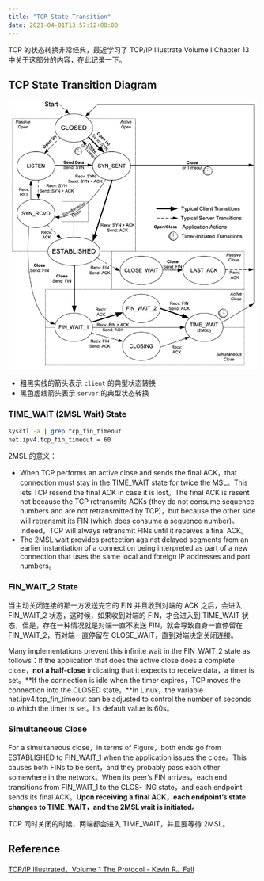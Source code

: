 ```yaml
---
title: "TCP State Transition"
date: 2021-04-01T13:57:12+08:00
---
```


TCP 的状态转换非常经典，最近学习了 TCP/IP Illustrate Volume I Chapter 13 中关于这部分的内容，在此记录一下。

## TCP State Transition Diagram

![TCP 状态转换图](image-20220528143008282.png)

+ 粗黑实线的箭头表示 `client` 的典型状态转换
+ 黑色虚线箭头表示 `server` 的典型状态转换

### TIME_WAIT (2MSL Wait) State

```bash
sysctl -a | grep tcp_fin_timeout
net.ipv4.tcp_fin_timeout = 60
```

2MSL 的意义：

+ When TCP performs an active close and sends the final ACK，that connection must stay in the TIME_WAIT state for twice the MSL。This lets TCP resend the final ACK in case it is lost。The final ACK is resent not because the TCP retransmits ACKs (they do not consume sequence numbers and are not retransmitted by TCP)，but because the other side will retransmit its FIN (which does consume a sequence number)。Indeed，TCP will always retransmit FINs until it receives a final ACK。
+ The 2MSL wait provides protection against delayed segments from an earlier instantiation of a connection being interpreted as part of a new connection that uses the same local and foreign IP addresses and port numbers。

### FIN_WAIT_2 State

当主动关闭连接的那一方发送完它的 FIN 并且收到对端的 ACK 之后，会进入 FIN_WAIT_2 状态，这时候，如果收到对端的 FIN，才会进入到 TIME_WAIT 状态，但是，存在一种情况就是对端一直不发送 FIN，就会导致自身一直停留在 FIN_WAIT_2，而对端一直停留在 CLOSE_WAIT，直到对端决定关闭连接。

Many implementations prevent this infinite wait in the FIN_WAIT_2 state as follows：If the application that does the active close does a complete close，**not a half-close** indicating that it expects to receive data，a timer is set。**If the connection is idle when the timer expires，TCP moves the connection into the CLOSED state。**In Linux，the variable net.ipv4.tcp_fin_timeout can be adjusted to control the number of seconds to which the timer is set。Its default value is 60s。

### Simultaneous Close

For a simultaneous close，in terms of Figure，both ends go from ESTABLISHED to FIN_WAIT_1 when the application issues the close。This causes both FINs to be sent，and they probably pass each other somewhere in the network。When its peer’s FIN arrives，each end transitions from FIN_WAIT_1 to the CLOS- ING state，and each endpoint sends its final ACK。**Upon receiving a final ACK，each endpoint’s state changes to TIME_WAIT，and the 2MSL wait is initiated。**

TCP 同时关闭的时候，两端都会进入 TIME_WAIT，并且要等待 2MSL。

## Reference

[TCP/IP Illustrated，Volume 1 The Protocol - Kevin R。Fall](https://www.oreilly.com/library/view/tcpip-illustrated-volume/9780132808200/)
